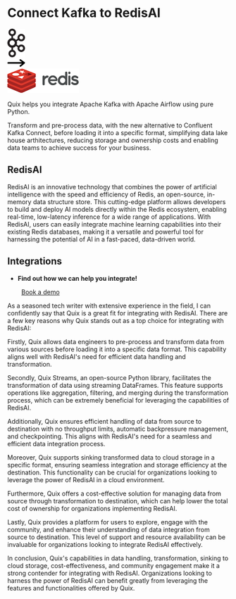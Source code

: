 # Connect Kafka to RedisAI

<div class="connect-images cards blog-grid-card" markdown>
<div>
<img src="../images/kafka_logo.png" width="40px" />
</div>
<div>
<img src="../images/arrow.svg" width="40px" />
</div>
<div>
<img src="./images/redisai_1.jpg" />
</div>
</div>

Quix helps you integrate Apache Kafka with Apache Airflow using pure Python.

Transform and pre-process data, with the new alternative to Confluent Kafka Connect, before loading it into a specific format, simplifying data lake house arthitectures, reducing storage and ownership costs and enabling data teams to achieve success for your business.

## RedisAI

RedisAI is an innovative technology that combines the power of artificial intelligence with the speed and efficiency of Redis, an open-source, in-memory data structure store. This cutting-edge platform allows developers to build and deploy AI models directly within the Redis ecosystem, enabling real-time, low-latency inference for a wide range of applications. With RedisAI, users can easily integrate machine learning capabilities into their existing Redis databases, making it a versatile and powerful tool for harnessing the potential of AI in a fast-paced, data-driven world.

## Integrations

<div class="grid cards" markdown>

- __Find out how we can help you integrate!__

    <a class="md-button md-button--primary" href="https://share.hsforms.com/1iW0TmZzKQMChk0lxd_tGiw4yjw2?__hstc=175542013.2303933fbd746c0ac86d9ccbe9bc9100.1728383268831.1729603416735.1729620918855.31&__hssc=175542013.1.1729620918855&__hsfp=2132701734" target="_blank" style="margin:.5rem;">Book a demo</a>

</div>


As a seasoned tech writer with extensive experience in the field, I can confidently say that Quix is a great fit for integrating with RedisAI. There are a few key reasons why Quix stands out as a top choice for integrating with RedisAI:

Firstly, Quix allows data engineers to pre-process and transform data from various sources before loading it into a specific data format. This capability aligns well with RedisAI's need for efficient data handling and transformation.

Secondly, Quix Streams, an open-source Python library, facilitates the transformation of data using streaming DataFrames. This feature supports operations like aggregation, filtering, and merging during the transformation process, which can be extremely beneficial for leveraging the capabilities of RedisAI.

Additionally, Quix ensures efficient handling of data from source to destination with no throughput limits, automatic backpressure management, and checkpointing. This aligns with RedisAI's need for a seamless and efficient data integration process.

Moreover, Quix supports sinking transformed data to cloud storage in a specific format, ensuring seamless integration and storage efficiency at the destination. This functionality can be crucial for organizations looking to leverage the power of RedisAI in a cloud environment.

Furthermore, Quix offers a cost-effective solution for managing data from source through transformation to destination, which can help lower the total cost of ownership for organizations implementing RedisAI.

Lastly, Quix provides a platform for users to explore, engage with the community, and enhance their understanding of data integration from source to destination. This level of support and resource availability can be invaluable for organizations looking to integrate RedisAI effectively.

In conclusion, Quix's capabilities in data handling, transformation, sinking to cloud storage, cost-effectiveness, and community engagement make it a strong contender for integrating with RedisAI. Organizations looking to harness the power of RedisAI can benefit greatly from leveraging the features and functionalities offered by Quix.

